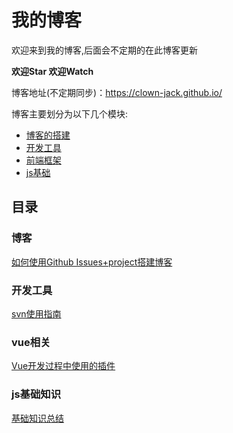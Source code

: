 # 我的博客
欢迎来到我的博客,后面会不定期的在此博客更新

**欢迎Star 欢迎Watch**

博客地址(不定期同步)：https://clown-jack.github.io/

博客主要划分为以下几个模块:
- [博客的搭建](https://github.com/clown-Jack/myBlog/projects/2)
- [开发工具](https://github.com/clown-Jack/myBlog/projects/1)
- [前端框架](https://github.com/clown-Jack/myBlog/projects/3)
- [js基础](https://github.com/clown-Jack/myBlog/projects/4)

## 目录
### 博客
  [如何使用Github Issues+project搭建博客](https://github.com/clown-Jack/myBlog/issues/2)
### 开发工具
  [svn使用指南](https://github.com/clown-Jack/myBlog/issues/1)
### vue相关
  [Vue开发过程中使用的插件](https://github.com/clown-Jack/myBlog/issues/3)
### js基础知识
  [基础知识总结](https://github.com/clown-Jack/myBlog/issues/5)
